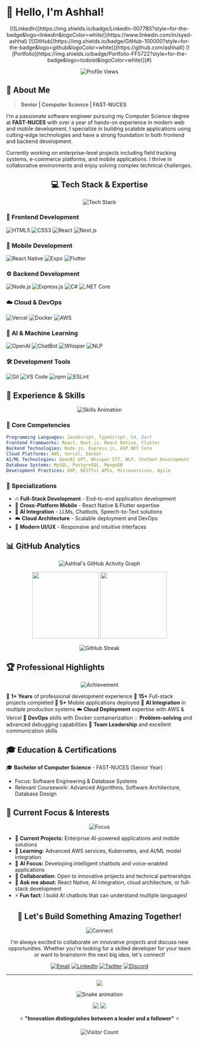# 👋 Hello, I'm Ashhal!

<div align="center">
  [![LinkedIn](https://img.shields.io/badge/LinkedIn-0077B5?style=for-the-badge&logo=linkedin&logoColor=white)](https://www.linkedin.com/in/syed-ashhal)
  [![GitHub](https://img.shields.io/badge/GitHub-100000?style=for-the-badge&logo=github&logoColor=white)](https://github.com/ashhalll)
  [![Portfolio](https://img.shields.io/badge/Portfolio-FF5722?style=for-the-badge&logo=todoist&logoColor=white)](#)

  ![Profile Views](https://komarev.com/ghpvc/?username=ashhalll&color=00D4FF&style=for-the-badge)

</div>

## 🚀 About Me

> **Senior | Computer Science | FAST-NUCES**

I'm a passionate software engineer pursuing my Computer Science degree at **FAST-NUCES** with over a year of hands-on experience in modern web and mobile development. I specialize in building scalable applications using cutting-edge technologies and have a strong foundation in both frontend and backend development.

Currently working on enterprise-level projects including field tracking systems, e-commerce platforms, and mobile applications. I thrive in collaborative environments and enjoy solving complex technical challenges.

<div align="center">

## 💻 Tech Stack & Expertise

![Tech Stack](https://readme-typing-svg.herokuapp.com?font=Fira+Code&size=22&duration=4000&pause=1000&color=FF6B6B&center=true&vCenter=true&width=1000&lines=Frontend+%7C+Backend+%7C+Mobile+%7C+AI+%7C+Cloud+%7C+DevOps;Building+Scalable+%26+Innovative+Solutions)

</div>

### 🎨 **Frontend Development**
<div align="left">

![HTML5](https://img.shields.io/badge/HTML5-E34F26?style=for-the-badge&logo=html5&logoColor=white)
![CSS3](https://img.shields.io/badge/CSS3-1572B6?style=for-the-badge&logo=css3&logoColor=white)
![React](https://img.shields.io/badge/React-20232A?style=for-the-badge&logo=react&logoColor=61DAFB)
![Next.js](https://img.shields.io/badge/Next.js-000000?style=for-the-badge&logo=nextdotjs&logoColor=white)

</div>

### 📱 **Mobile Development**
<div align="left">

![React Native](https://img.shields.io/badge/React_Native-20232A?style=for-the-badge&logo=react&logoColor=61DAFB)
![Expo](https://img.shields.io/badge/Expo-1B1F23?style=for-the-badge&logo=expo&logoColor=white)
![Flutter](https://img.shields.io/badge/Flutter-02569B?style=for-the-badge&logo=flutter&logoColor=white)

</div>

### ⚙️ **Backend Development**
<div align="left">

![Node.js](https://img.shields.io/badge/Node.js-43853D?style=for-the-badge&logo=node.js&logoColor=white)
![Express.js](https://img.shields.io/badge/Express.js-404D59?style=for-the-badge&logo=express&logoColor=white)
![C#](https://img.shields.io/badge/C%23-239120?style=for-the-badge&logo=c-sharp&logoColor=white)
![.NET Core](https://img.shields.io/badge/.NET_Core-5C2D91?style=for-the-badge&logo=.net&logoColor=white)

</div>

### ☁️ **Cloud & DevOps**
<div align="left">

![Vercel](https://img.shields.io/badge/Vercel-000000?style=for-the-badge&logo=vercel&logoColor=white)
![Docker](https://img.shields.io/badge/Docker-2496ED?style=for-the-badge&logo=docker&logoColor=white)
![AWS](https://img.shields.io/badge/AWS-232F3E?style=for-the-badge&logo=amazon-aws&logoColor=white)

</div>

### 🤖 **AI & Machine Learning**
<div align="left">

![OpenAI](https://img.shields.io/badge/OpenAI-412991?style=for-the-badge&logo=openai&logoColor=white)
![ChatBot](https://img.shields.io/badge/Chatbots-FF6B6B?style=for-the-badge&logo=robot&logoColor=white)
![Whisper](https://img.shields.io/badge/Whisper_STT-00D4FF?style=for-the-badge&logo=sound&logoColor=white)
![NLP](https://img.shields.io/badge/NLP-4CAF50?style=for-the-badge&logo=brain&logoColor=white)

</div>

### 🛠️ **Development Tools**
<div align="left">

![Git](https://img.shields.io/badge/Git-F05032?style=for-the-badge&logo=git&logoColor=white)
![VS Code](https://img.shields.io/badge/Visual_Studio_Code-0078D4?style=for-the-badge&logo=visual%20studio%20code&logoColor=white)
![npm](https://img.shields.io/badge/npm-CB3837?style=for-the-badge&logo=npm&logoColor=white)
![ESLint](https://img.shields.io/badge/ESLint-4B32C3?style=for-the-badge&logo=eslint&logoColor=white)

</div>

## 🚀 Experience & Skills

<div align="center">

![Skills Animation](https://skillicons.dev/icons?i=html,css,react,nextjs,nodejs,express,cs,dotnet,flutter,docker,aws,vercel&theme=dark&perline=6)

</div>

### 🎯 **Core Competencies**
<div align="left">

```yaml
Programming Languages: JavaScript, TypeScript, C#, Dart
Frontend Frameworks: React, Next.js, React Native, Flutter
Backend Technologies: Node.js, Express.js, ASP.NET Core
Cloud Platforms: AWS, Vercel, Docker
AI/ML Technologies: OpenAI GPT, Whisper STT, NLP, Chatbot Development
Database Systems: MySQL, PostgreSQL, MongoDB
Development Practices: OOP, RESTful APIs, Microservices, Agile
```

</div>

### 🌟 **Specializations**
- 🔥 **Full-Stack Development** - End-to-end application development
- 📱 **Cross-Platform Mobile** - React Native & Flutter expertise
- 🤖 **AI Integration** - LLMs, Chatbots, Speech-to-Text solutions
- ☁️ **Cloud Architecture** - Scalable deployment and DevOps
- 🎨 **Modern UI/UX** - Responsive and intuitive interfaces

## 📊 GitHub Analytics

<div align="center">

![Ashhal's GitHub Activity Graph](https://github-readme-activity-graph.vercel.app/graph?username=ashhalll&theme=tokyo-night&hide_border=true&area=true)

<div align="center">
  <img height="180em" src="https://github-readme-stats.vercel.app/api?username=ashhalll&show_icons=true&theme=tokyonight&hide_border=true&count_private=true"/>
  <img height="180em" src="https://github-readme-stats.vercel.app/api/top-langs/?username=ashhalll&layout=compact&theme=tokyonight&hide_border=true"/>
</div>

![GitHub Streak](https://github-readme-streak-stats.herokuapp.com/?user=ashhalll&theme=tokyonight&hide_border=true)

</div>

## 🏆 Professional Highlights

<div align="center">

![Achievement](https://readme-typing-svg.herokuapp.com?font=Fira+Code&size=18&duration=3000&pause=1000&color=FFD700&center=true&vCenter=true&width=800&lines=1%2B+Years+Professional+Experience;Expert+in+Modern+Tech+Stack;AI+%26+ML+Enthusiast;Cloud+Architecture+Specialist)

</div>

<div align="left">

🚀 **1+ Years** of professional development experience
💼 **15+** Full-stack projects completed
📱 **5+** Mobile applications deployed
🤖 **AI Integration** in multiple production systems
☁️ **Cloud Deployment** expertise with AWS & Vercel
🔧 **DevOps** skills with Docker containerization
💡 **Problem-solving** and advanced debugging capabilities
🤝 **Team Leadership** and excellent communication skills

</div>

## 🎓 Education & Certifications

🎓 **Bachelor of Computer Science** - FAST-NUCES (Senior Year)
- Focus: Software Engineering & Database Systems
- Relevant Coursework: Advanced Algorithms, Software Architecture, Database Design

## 🎯 Current Focus & Interests

<div align="center">

![Focus](https://readme-typing-svg.herokuapp.com?font=Fira+Code&size=16&duration=4000&pause=1000&color=9146FF&center=true&vCenter=true&width=700&lines=Building+Next-Gen+AI+Applications;Exploring+Cloud-Native+Architecture;Creating+Seamless+User+Experiences)

</div>

- 🔭 **Current Projects:** Enterprise AI-powered applications and mobile solutions
- 🌱 **Learning:** Advanced AWS services, Kubernetes, and AI/ML model integration
- 🤖 **AI Focus:** Developing intelligent chatbots and voice-enabled applications
- 👯 **Collaboration:** Open to innovative projects and technical partnerships
- 💬 **Ask me about:** React Native, AI integration, cloud architecture, or full-stack development
- ⚡ **Fun fact:** I build AI chatbots that can understand multiple languages!

<div align="center">

## 🤝 Let's Build Something Amazing Together!

![Connect](https://readme-typing-svg.herokuapp.com?font=Fira+Code&size=20&duration=3000&pause=1000&color=00D4FF&center=true&vCenter=true&width=600&lines=Ready+to+Collaborate%3F;Let's+Create+Innovation!)

I'm always excited to collaborate on innovative projects and discuss new opportunities. Whether you're looking for a skilled developer for your team or want to brainstorm the next big idea, let's connect!

[![Email](https://img.shields.io/badge/Email-D14836?style=for-the-badge&logo=gmail&logoColor=white&animation=pulse)](mailto:your.email@example.com)
[![LinkedIn](https://img.shields.io/badge/LinkedIn-0077B5?style=for-the-badge&logo=linkedin&logoColor=white)](https://www.linkedin.com/in/syed-ashhal)
[![Twitter](https://img.shields.io/badge/Twitter-1DA1F2?style=for-the-badge&logo=twitter&logoColor=white)](#)
[![Discord](https://img.shields.io/badge/Discord-7289DA?style=for-the-badge&logo=discord&logoColor=white)](#)

---

<img src="https://capsule-render.vercel.app/api?type=waving&color=gradient&height=100&section=footer&animation=twinkling"/>

![Snake animation](https://github.com/ashhalll/ashhalll/blob/output/github-contribution-grid-snake.svg)

<div align="center">
  <img src="https://forthebadge.com/images/badges/built-with-love.svg"/>
  <img src="https://forthebadge.com/images/badges/powered-by-coffee.svg"/>
</div>

⭐ **"Innovation distinguishes between a leader and a follower"** ⭐

![Visitor Count](https://profile-counter.glitch.me/ashhalll/count.svg)

</div>
